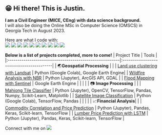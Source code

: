 ## :grin: Hi there! This is Justin.
**I am a Civil Engineer (MICE, CEng) with data science background.** </br>
I will also be doing the Online MSc in Computer Science (OMSCS) in Georgia Tech in August 2023.

Here are what I code with:</br>
<img src="https://img.shields.io/badge/python-%233776AB.svg?&style=for-the-badge&logo=python&logoColor=white" />
<img src="https://img.shields.io/badge/jupyter-%23F37626.svg?&style=for-the-badge&logo=jupyter&logoColor=white" />
<img src="https://img.shields.io/badge/google%20colab-%23F9AB00.svg?&style=for-the-badge&logo=google%20colab&logoColor=black" />
<img src="https://img.shields.io/badge/tensorflow-%23FF6F00.svg?&style=for-the-badge&logo=tensorflow&logoColor=white" />
<img src="https://img.shields.io/badge/numpy-%23013243.svg?&style=for-the-badge&logo=numpy&logoColor=white" />
<img src="https://img.shields.io/badge/pandas-%23150458.svg?&style=for-the-badge&logo=pandas&logoColor=white" />
<img src="https://img.shields.io/badge/keras-%23D00000.svg?&style=for-the-badge&logo=keras&logoColor=white" />
<img src="https://img.shields.io/badge/scikit--learn-%23F7931E.svg?&style=for-the-badge&logo=scikit-learn&logoColor=black" />
<img src="https://img.shields.io/badge/google%20earth-%234285F4.svg?&style=for-the-badge&logo=google%20earth&logoColor=white" />
<img src="https://img.shields.io/badge/opencv-%235C3EE8.svg?&style=for-the-badge&logo=opencv&logoColor=white" />

**Below is a list of projects completed, more to come!**
| Project Title                                            | Tools                                   |
|:---------------------------------------------------------|:------------------------------------------|
| :earth_asia:**Geospatial Processing**           |                                          |
| [Land use clustering with Landsat](https://github.com/justinchan114/landuse_clustering) | Python (Google Colab), Google Earth Engine|
| [Wildfire Analysis with NBR](https://github.com/justinchan114/wildfire_analysis_with_NBR) | Python (Jupyter), ArcGIS API, GDAL        |
| [Flood Mapping with Sentinel](https://github.com/justinchan114/GEE_floodmap/blob/main/README_and_GEE_link.md) | Google Earth Engine |
|                                                          |                                          |
| :camera: **Image Processing**                   |                                          |
| [Mahjong Tile Classifier](https://github.com/justinchan114/Mahjong_Tile_Classifier) | Python (Jupyter), OpenCV, TensorFlow, Pandas, Numpy, Scikit-Learn, Matplotlib |
| [Satellite Image Classification](https://github.com/justinchan114/satellite_image_classification) | Python (Google Colab), TensorFlow, Pandas |
|                                                          |                                          |
| :chart_with_upwards_trend:**Financial Analysis**|                                          |
| [Commodity Correlation and Price Prediction](https://github.com/justinchan114/Commodity_Corr_and_Price_Prediction) | Python (Jupyter), Pandas, Keras, Scikit-learn, TensorFlow |
| [Lumber Price Prediction with LSTM](https://github.com/justinchan114/Lumber_Price_Prediction_LSTM) | Python (Jupyter), Pandas, Keras, Scikit-learn, TensorFlow |

Connect with me on [<img src="https://img.shields.io/badge/linkedin-%230A66C2.svg?&style=for-the-badge&logo=linkedin&logoColor=white" />](https://www.linkedin.com/in/wljustinchan/)


<!---
justinchan114/justinchan114 is a ✨ special ✨ repository because its `README.md` (this file) appears on your GitHub profile.
You can click the Preview link to take a look at your changes.
--->

